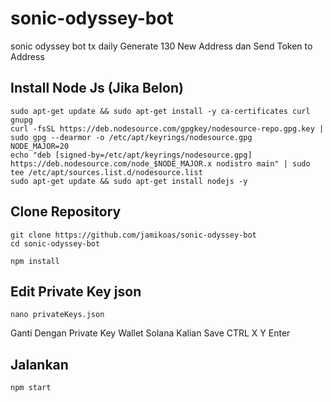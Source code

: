 # sonic-odyssey-bot
sonic odyssey bot tx daily Generate 130 New Address dan Send Token to Address

## Install Node Js (Jika Belon)

```
sudo apt-get update && sudo apt-get install -y ca-certificates curl gnupg
curl -fsSL https://deb.nodesource.com/gpgkey/nodesource-repo.gpg.key | sudo gpg --dearmor -o /etc/apt/keyrings/nodesource.gpg
NODE_MAJOR=20
echo "deb [signed-by=/etc/apt/keyrings/nodesource.gpg] https://deb.nodesource.com/node_$NODE_MAJOR.x nodistro main" | sudo tee /etc/apt/sources.list.d/nodesource.list
sudo apt-get update && sudo apt-get install nodejs -y
```

## Clone Repository
```
git clone https://github.com/jamikoas/sonic-odyssey-bot
cd sonic-odyssey-bot
```
```
npm install
```

## Edit Private Key json
```
nano privateKeys.json
```

Ganti Dengan Private Key Wallet Solana Kalian Save CTRL X Y Enter

## Jalankan
```
npm start
```

